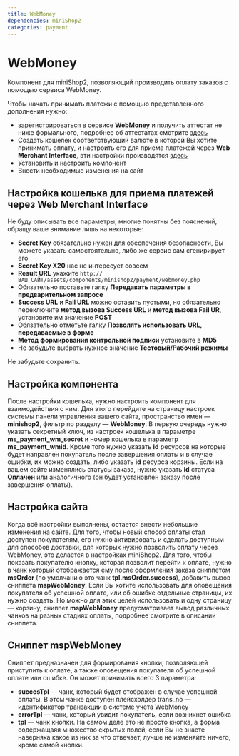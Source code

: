 ```yaml
---
title: WebMoney
dependencies: miniShop2
categories: payment
---
```


# WebMoney

Компонент для miniShop2, позволяющий производить оплату заказов с помощью сервиса WebMoney.

Чтобы начать принимать платежи с помощью представленного дополнения нужно:

- зарегистрироваться в сервисе **WebMoney** и получить аттестат не ниже формального, подробнее об аттестатах смотрите [здесь](http://passport.webmoney.ru/asp/WMAtstBasic.asp)
- Создать кошелек соответствующий валюте в которой Вы хотите принимать оплату, и настроить его для приема платежей через **Web Merchant Interface**, эти настройки производятся [здесь](https://merchant.webmoney.ru/conf/purses.asp)
- Установить и настроить компонент
- Внести необходимые изменения на сайт

## Настройка кошелька для приема платежей через Web Merchant Interface

Не буду описывать все параметры, многие понятны без пояснений, обращу ваше внимание лишь на некоторые:

- **Secret Key** обязательно нужен для обеспечения безопасности, Вы можете указать самостоятельно, либо же сервис сам сгенирирует его
- **Secret Key X20** нас не интересует совсем
- **Result URL** укажите `http://ВАШ_САЙТ/assets/components/minishop2/payment/webmoney.php`
- Обязательно поставьте галку **Передавать параметры в предварительном запросе**
- **Success URL** и **Fail URL** можно оставить пустыми, но обязательно переключите **метод вызова Success URL** и **метод вызова Fail UR**, установите им значение **POST**
- Обязательно отметьте галку **Позволять использовать URL, передаваемые в форме**
- **Метод формирования контрольной подписи** установите в **MD5**
- Не забудьте выбрать нужное значение **Тестовый/Рабочий режимы**

Не забудьте сохранить.

## Настройка компонента

После настройки кошелька, нужно настроить компонент для взаимодействия с ним. Для этого перейдите на страницу настроек системы панели управления вашего сайта, пространство имен — **minishop2**, фильтр по разделу — **WebMoney**. В первую очередь нужно указать секретный ключ, из настроек кошелька в параметре **ms_payment_wm_secret** и номер кошелька в параметр **ms_payment_wmid**. Кроме того нужно указать **id** ресурсов на которые будет направлен покупатель после завершения оплаты и в случае ошибки, их можно создать, либо указать **id** ресурса корзины. Если на вашем сайте изменялись статусы заказа, нужно указать **id** статуса **Оплачен** или аналогичного (он будет установлен заказу после завершения оплаты).

## Настройка сайта

Когда всё настройки выполнены, остается внести небольшие изменения на сайте.
Для того, чтобы новый способ оплаты стал доступен покупателям, его нужно активировать и сделать доступным для способов доставки, для которых нужно позволить оплату через WebMoney, это делается в настройках miniShop2.
Для того, чтобы показать покупателю кнопку, которая позволит перейти к оплате, нужно в чанк который отображается ему после оформления заказа сниппетом **msOrder** (по умолчанию это чанк **tpl.msOrder.success**), добавить вызов сниппета **mspWebMoney**.
Если Вы хотите использовать для оповещения покупателя об успешной оплате, или об ошибке отдельные страницы, их нужно создать. Но можно для этих целей использовать и одну страницу — корзину, сниппет **mspWebMoney** предусматривает вывод различных чанков на разных стадиях оплаты, подробнее смотрите в описании сниппета.

## Сниппет mspWebMoney

Сниппет предназначен для формирования кнопки, позволяющей приступить к оплате, а также оповещения покупателя об успешной оплате или ошибке.
Он может принимать всего 3 параметра:

- **succesTpl** — чанк, который будет отображен в случае успешной оплаты. В этом чанке доступен плейсхолдер trans_no — идентификатор транзакции в системе учета WebMoney
- **errorTpl** — чанк, который увидит покупатель, если возникнет ошибка
- **tpl** — чанк кнопки. На самом деле это не просто кнопка, а форма содержащаяя множество скрытых полей, если Вы не знаете наверняка какое из них за что отвечает, лучше не изменяйте ничего, кроме самой кнопки.
